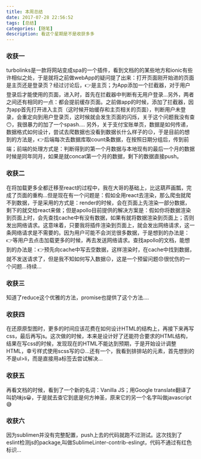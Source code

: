 ```yaml
---
title: 本周总结
date: 2017-07-28 22:56:52
tags: [总结]
categories: [随笔]
description: 看这个星期是不是收获多多
---
```


### 收获一
turbolinks是一款将网站变成spa的一个插件，看到文档的的某些地方和ionic有些许相似之处，于是就将之前做webApp的疑问提了出来：打开页面刚开始进的页面是主页还是登录页？经过讨论后，👉是主页；为App添加一个拦截器，对于用户登录后才能使用的页面，进入时，首先在拦截器中判断有无用户登录...另外，两者之间还有相同的一点：都会提前缓存页面。之前做app的时候，添加了拦截器，因为app首先打开进入主页（这时候开始缓存和主页相关的页面），判断用户未登录，会重定向到用户登录页，这时候就会发生页面的闪烁，关于这个问题我没有查😶，我很暴力的加了一个spash....
另外，关于支付宝账单页，数据是如何传递，数据格式如何设计，尝试去爬数据也没看到数据长什么样子的😑，于是目前的想到的方法是，👉后端每次去数据库取count条数据，在按照日期分组后，传到前端；前端的处理方式是：判断得到的第一个月数据与本地现有的最后一个月的数据时候是同年同月，如果是就concat第一个月的数据，剩下的数据直接push。

### 收获二
在将加载更多全都迁移至react的过程中，我在大哥的基础上，比这葫芦画瓢，完成了页面的重构...但是现在有一个问题是：假如全用react去渲染，那么爬虫就爬不到数据，于是采用的方式是：render的时候，会在页面上先渲染一部分数据，剩下的就交给react来做；但是apollo目前提供的解决方案是：假如你将数据渲染到页面上时，会先查找cache中有没有数据，如果有就将数据渲染到页面上；否则发出网络请求。这意味着，只要我将插件渲染到页面上，就会发出网络请求，这一条网络请求是不需要的。因为用户可能不会浏览很多数据，于是想到的办法是：👉等用户去点击加载更多的时候，再去发送网络请求。查找apollo的文档，能想到的办法是：👉预先向cache中写去空数据，这样渲染时，在cache中找到数据，就不发送请求了，但是我不知如何写入数据😖，这是一个预留问题😞很忧伤的一个问题...待续...

### 收获三
知道了reduce这个优雅的方法，promise也提供了这个方法....

### 收获四
在还原原型图时，更多的时间应该花费在如何设计HTML的结构上，再接下来再写css，最后再写js。这次做的时候，本来是设计好了还能符合要求的HTML结构，结果在写css的时候，发现现在的HTML不能达到预期，于是开始设计调整HTML，幸亏样式使用scss写的😉...还有一个，我看到排排站的元素，首先想到的不是ul>li，而是直接用a标签去尝试解决...

### 收获五
再看文档的时候，看到了一个新的名词：Vanilla JS；用Google translate翻译了叫奶味js😀，于是就去查它到底是何方神圣，原来它的另一个名字叫做javascript😅

### 收获六
因为sublimen并没有完整配置，push上去的代码就跑不过测试。这次找到了eslint检测js的package,叫做SublimeLinter-contrib-eslingt，代码不通过有红色标识...




















